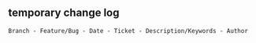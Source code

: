 ## temporary change log

    Branch - Feature/Bug - Date - Ticket - Description/Keywords - Author
    

    
